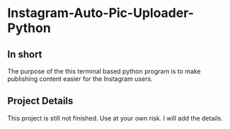 # Instagram-Auto-Pic-Uploader-Python

## In short
The purpose of the this terminal based python program is to make publishing content easier for the Instagram users.

## Project Details
This project is still not finished. Use at your own risk. I will add the details.
